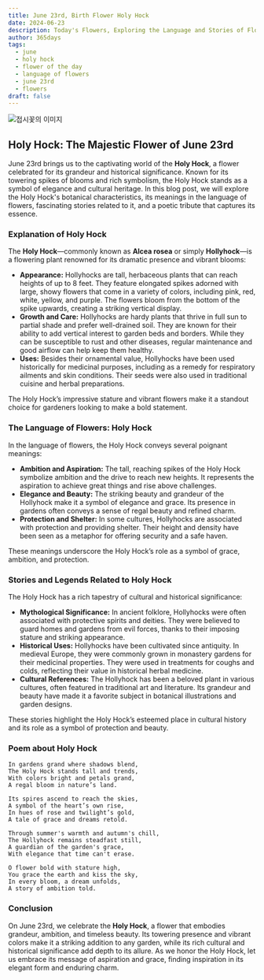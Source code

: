 ```yaml
---
title: June 23rd, Birth Flower Holy Hock
date: 2024-06-23
description: Today's Flowers, Exploring the Language and Stories of Flowers Holy Hock
author: 365days
tags:
  - june
  - holy hock
  - flower of the day
  - language of flowers
  - june 23rd
  - flowers
draft: false
---
```


![접시꽃의 이미지](https://cdn.pixabay.com/photo/2018/08/15/05/58/hollyhock-3607356_1280.jpg#center)

## Holy Hock: The Majestic Flower of June 23rd

June 23rd brings us to the captivating world of the **Holy Hock**, a flower celebrated for its grandeur and historical significance. Known for its towering spikes of blooms and rich symbolism, the Holy Hock stands as a symbol of elegance and cultural heritage. In this blog post, we will explore the Holy Hock's botanical characteristics, its meanings in the language of flowers, fascinating stories related to it, and a poetic tribute that captures its essence.

### Explanation of Holy Hock

The **Holy Hock**—commonly known as **Alcea rosea** or simply **Hollyhock**—is a flowering plant renowned for its dramatic presence and vibrant blooms:

- **Appearance:** Hollyhocks are tall, herbaceous plants that can reach heights of up to 8 feet. They feature elongated spikes adorned with large, showy flowers that come in a variety of colors, including pink, red, white, yellow, and purple. The flowers bloom from the bottom of the spike upwards, creating a striking vertical display.
- **Growth and Care:** Hollyhocks are hardy plants that thrive in full sun to partial shade and prefer well-drained soil. They are known for their ability to add vertical interest to garden beds and borders. While they can be susceptible to rust and other diseases, regular maintenance and good airflow can help keep them healthy.
- **Uses:** Besides their ornamental value, Hollyhocks have been used historically for medicinal purposes, including as a remedy for respiratory ailments and skin conditions. Their seeds were also used in traditional cuisine and herbal preparations.

The Holy Hock’s impressive stature and vibrant flowers make it a standout choice for gardeners looking to make a bold statement.

### The Language of Flowers: Holy Hock

In the language of flowers, the Holy Hock conveys several poignant meanings:

- **Ambition and Aspiration:** The tall, reaching spikes of the Holy Hock symbolize ambition and the drive to reach new heights. It represents the aspiration to achieve great things and rise above challenges.
- **Elegance and Beauty:** The striking beauty and grandeur of the Hollyhock make it a symbol of elegance and grace. Its presence in gardens often conveys a sense of regal beauty and refined charm.
- **Protection and Shelter:** In some cultures, Hollyhocks are associated with protection and providing shelter. Their height and density have been seen as a metaphor for offering security and a safe haven.

These meanings underscore the Holy Hock’s role as a symbol of grace, ambition, and protection.

### Stories and Legends Related to Holy Hock

The Holy Hock has a rich tapestry of cultural and historical significance:

- **Mythological Significance:** In ancient folklore, Hollyhocks were often associated with protective spirits and deities. They were believed to guard homes and gardens from evil forces, thanks to their imposing stature and striking appearance.
- **Historical Uses:** Hollyhocks have been cultivated since antiquity. In medieval Europe, they were commonly grown in monastery gardens for their medicinal properties. They were used in treatments for coughs and colds, reflecting their value in historical herbal medicine.
- **Cultural References:** The Hollyhock has been a beloved plant in various cultures, often featured in traditional art and literature. Its grandeur and beauty have made it a favorite subject in botanical illustrations and garden designs.

These stories highlight the Holy Hock’s esteemed place in cultural history and its role as a symbol of protection and beauty.

### Poem about Holy Hock

	In gardens grand where shadows blend,
	The Holy Hock stands tall and trends,
	With colors bright and petals grand,
	A regal bloom in nature’s land.
	
	Its spires ascend to reach the skies,
	A symbol of the heart’s own rise,
	In hues of rose and twilight’s gold,
	A tale of grace and dreams retold.
	
	Through summer's warmth and autumn's chill,
	The Hollyhock remains steadfast still,
	A guardian of the garden's grace,
	With elegance that time can't erase.
	
	O flower bold with stature high,
	You grace the earth and kiss the sky,
	In every bloom, a dream unfolds,
	A story of ambition told.

### Conclusion

On June 23rd, we celebrate the **Holy Hock**, a flower that embodies grandeur, ambition, and timeless beauty. Its towering presence and vibrant colors make it a striking addition to any garden, while its rich cultural and historical significance add depth to its allure. As we honor the Holy Hock, let us embrace its message of aspiration and grace, finding inspiration in its elegant form and enduring charm.